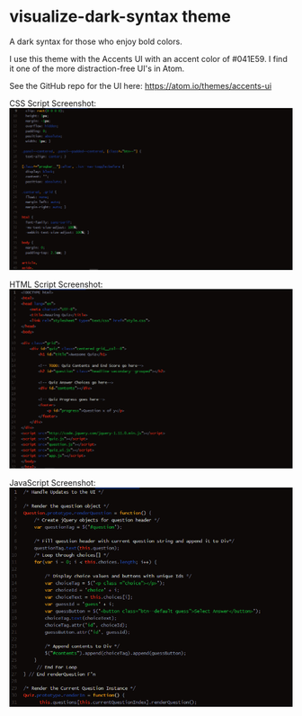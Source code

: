 # visualize-dark-syntax theme

A dark syntax for those who enjoy bold colors.

I use this theme with the Accents UI with an accent color of #041E59. I find it one of the more distraction-free UI's in Atom. 

See the GitHub repo for the UI here: https://atom.io/themes/accents-ui

CSS Script Screenshot: 
![CSS-Screenshot](http://github.com/GitsAndGlamour/visualize-dark-syntax/blob/master/img/showcase-1.png)

HTML Script Screenshot:
![HTML-Screenshot](http://github.com/GitsAndGlamour/visualize-dark-syntax/blob/master/img/showcase-2.png)

JavaScript Screenshot: 
![JS-Screenshot](http://github.com/GitsAndGlamour/visualize-dark-syntax/blob/master/img/showcase-3.png)

